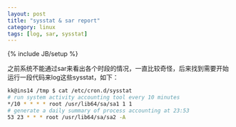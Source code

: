 ```yaml
---
layout: post
title: "sysstat & sar report"
category: linux
tags: [log, sar, sysstat]
---
```

{% include JB/setup %}

之前系统不能通过sar来看出各个时段的情况，一直比较奇怪，后来找到需要开始运行一段代码来log这些sysstat，如下：

```bash
kk@ins14 /tmp $ cat /etc/cron.d/sysstat
# run system activity accounting tool every 10 minutes
*/10 * * * * root /usr/lib64/sa/sa1 1 1
# generate a daily summary of process accounting at 23:53
53 23 * * * root /usr/lib64/sa/sa2 -A
```
